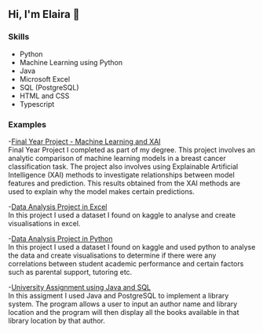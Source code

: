 ## Hi, I'm Elaira 👋

<!--
**ElairaP/ElairaP** is a ✨ _special_ ✨ repository because its `README.md` (this file) appears on your GitHub profile.

Here are some ideas to get you started:

- 🔭 I’m currently working on ...
- 🌱 I’m currently learning ...
- 👯 I’m looking to collaborate on ...
- 🤔 I’m looking for help with ...
- 💬 Ask me about ...
- 📫 How to reach me: ...
- 😄 Pronouns: ...
- ⚡ Fun fact: ...
-->

### Skills
- Python
- Machine Learning using Python
- Java
- Microsoft Excel
- SQL (PostgreSQL)
- HTML and CSS
- Typescript

### Examples
-[Final Year Project - Machine Learning and XAI](https://github.com/ElairaP/FYP)    
Final Year Project I completed as part of my degree. This project involves an analytic comparison of machine learning models in a breast cancer classification task. The project also involves using Explainable Artificial Intelligence (XAI) methods to investigate relationships between model features and prediction. This results obtained from the XAI methods are used to explain why the model makes certain predictions.

-[Data Analysis Project in Excel](https://github.com/ElairaP/Retail-sales-excel-project)  
In this project I used a dataset I found on kaggle to analyse and create visualisations in excel.

-[Data Analysis Project in Python](https://github.com/ElairaP/student-performance-data-project)  
In this project I used a dataset I found on kaggle and used python to analyse the data and create visualisations to determine if there were any correlations between student academic performance and certain factors such as parental support, tutoring etc.

-[University Assignment using Java and SQL](https://github.com/ElairaP/Library-system-assignment/tree/main)  
In this assigment I used Java and PostgreSQL to implement a library system. The program allows a user to input an author name and library location and the program will then display all the books available in that library location by that author.
